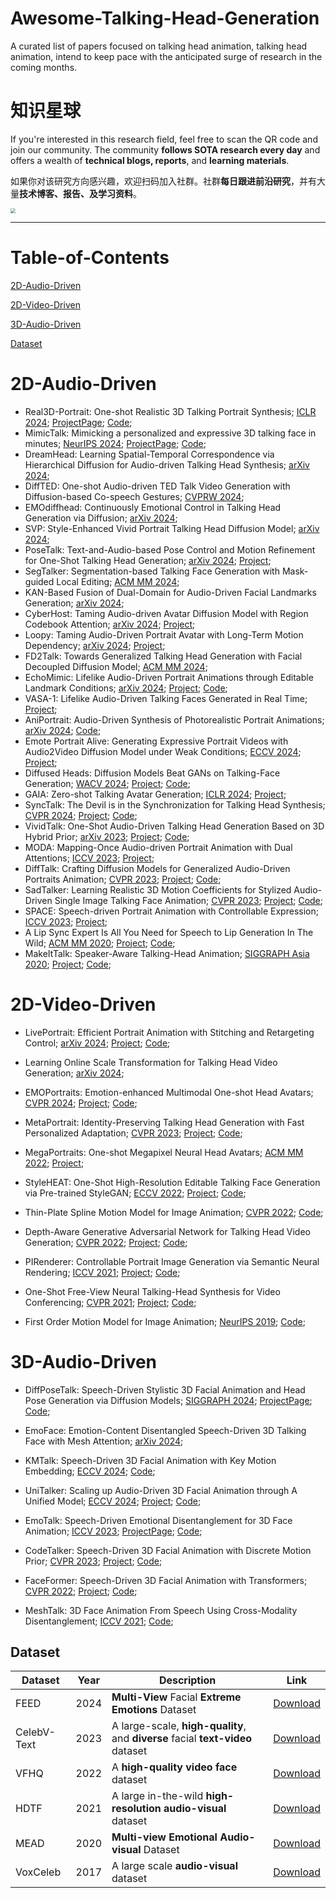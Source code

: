# Awesome-Talking-Head-Generation

A curated list of papers focused on talking head animation, talking head animation, intend to keep pace with the anticipated surge of research in the coming months. 

# 知识星球

If you're interested in this research field, feel free to scan the QR code and join our community. The community **follows SOTA research every day** and offers a wealth of **technical blogs, reports**, and **learning materials**.

如果你对该研究方向感兴趣，欢迎扫码加入社群。社群**每日跟进前沿研究**，并有大量**技术博客、报告、及学习资料**。

<img src="https://github.com/NanGoAI/Awesome-Talking-Head-Generation/blob/main/docs/QR-Code.png" style="zoom:50%;" align="center" />

------



# Table-of-Contents

[2D-Audio-Driven](#2D-Audio-Driven)

[2D-Video-Driven](#2D-Video-Driven)

[3D-Audio-Driven](#3D-Audio-Driven)

[Dataset](#Dataset)

# 2D-Audio-Driven

- Real3D-Portrait: One-shot Realistic 3D Talking Portrait Synthesis; [ICLR 2024](https://arxiv.org/abs/2401.08503); [ProjectPage](https://real3dportrait.github.io/); [Code](https://github.com/yerfor/Real3DPortrait);
- MimicTalk: Mimicking a personalized and expressive 3D talking face in minutes; [NeurIPS 2024](https://arxiv.org/abs/2410.06734); [ProjectPage](https://mimictalk.github.io/); [Code](https://github.com/yerfor/MimicTalk);
- DreamHead: Learning Spatial-Temporal Correspondence via Hierarchical Diffusion for Audio-driven Talking Head Synthesis; [arXiv 2024](https://arxiv.org/abs/2409.10281); 
- DiffTED: One-shot Audio-driven TED Talk Video Generation with Diffusion-based Co-speech Gestures; [CVPRW 2024](https://openaccess.thecvf.com/content/CVPR2024W/HuMoGen/papers/Hogue_DiffTED_One-shot_Audio-driven_TED_Talk_Video_Generation_with_Diffusion-based_Co-speech_CVPRW_2024_paper.pdf);
- EMOdiffhead: Continuously Emotional Control in Talking Head Generation via Diffusion; [arXiv 2024](https://arxiv.org/abs/2409.07255); 
- SVP: Style-Enhanced Vivid Portrait Talking Head Diffusion Model; [arXiv 2024](https://arxiv.org/abs/2409.03270); 
- PoseTalk: Text-and-Audio-based Pose Control and Motion Refinement for One-Shot Talking Head Generation; [arXiv 2024](https://arxiv.org/abs/2409.02657); [Project](https://junleen.github.io/projects/posetalk/); 
- SegTalker: Segmentation-based Talking Face Generation with Mask-guided Local Editing; [ACM MM 2024](https://arxiv.org/abs/2409.03605); 
- KAN-Based Fusion of Dual-Domain for Audio-Driven Facial Landmarks Generation; [arXiv 2024](https://www.arxiv.org/abs/2409.05330); 
- CyberHost: Taming Audio-driven Avatar Diffusion Model with Region Codebook Attention; [arXiv 2024](https://arxiv.org/abs/2409.01876); [Project](https://cyberhost.github.io/); 
- Loopy: Taming Audio-Driven Portrait Avatar with Long-Term Motion Dependency; [arXiv 2024](https://arxiv.org/abs/2409.02634); [Project](https://loopyavatar.github.io/);
- FD2Talk: Towards Generalized Talking Head Generation with Facial Decoupled Diffusion Model; [ACM MM 2024](https://arxiv.org/abs/2408.09384); 
- EchoMimic: Lifelike Audio-Driven Portrait Animations through Editable Landmark Conditions; [arXiv 2024](https://arxiv.org/abs/2407.08136); [Project](https://badtobest.github.io/echomimic.html); [Code](https://github.com/BadToBest/EchoMimic); 
- VASA-1: Lifelike Audio-Driven Talking Faces Generated in Real Time; [Project](https://www.microsoft.com/en-us/research/project/vasa-1/); 
- AniPortrait: Audio-Driven Synthesis of Photorealistic Portrait Animations; [arXiv 2024](https://arxiv.org/abs/2403.17694); [Code](https://github.com/Zejun-Yang/AniPortrait);
- Emote Portrait Alive: Generating Expressive Portrait Videos with Audio2Video Diffusion Model under Weak Conditions; [ECCV 2024](https://arxiv.org/abs/2402.17485); [Project](https://humanaigc.github.io/emote-portrait-alive/); 
- Diffused Heads: Diffusion Models Beat GANs on Talking-Face Generation; [WACV 2024](https://arxiv.org/abs/2301.03396); [Project](https://mstypulkowski.github.io/diffusedheads/); [Code](https://github.com/MStypulkowski/diffused-heads); 
- GAIA: Zero-shot Talking Avatar Generation; [ICLR 2024](https://arxiv.org/abs/2311.15230);  [Project](https://gaiavatar.github.io/gaia/); 
- SyncTalk: The Devil is in the Synchronization for Talking Head Synthesis; [CVPR 2024](https://arxiv.org/abs/2311.17590); [Project](https://ziqiaopeng.github.io/synctalk/); [Code](https://github.com/ZiqiaoPeng/SyncTalk); 
- VividTalk: One-Shot Audio-Driven Talking Head Generation Based on 3D Hybrid Prior; [arXiv 2023](https://arxiv.org/abs/2312.01841); [Project](https://humanaigc.github.io/vivid-talk/); [Code](https://github.com/HumanAIGC/VividTalk); 
- MODA: Mapping-Once Audio-driven Portrait Animation with Dual Attentions; [ICCV 2023](https://arxiv.org/abs/2307.10008); [Project](https://liuyunfei.net/projects/iccv23-moda/); 
- DiffTalk: Crafting Diffusion Models for Generalized Audio-Driven Portraits Animation; [CVPR 2023](https://openaccess.thecvf.com/content/CVPR2023/papers/Shen_DiffTalk_Crafting_Diffusion_Models_for_Generalized_Audio-Driven_Portraits_Animation_CVPR_2023_paper.pdf); [Project](https://sstzal.github.io/DiffTalk/); [Code](https://github.com/sstzal/DiffTalk); 
- SadTalker: Learning Realistic 3D Motion Coefficients for Stylized Audio-Driven Single Image Talking Face Animation; [CVPR 2023](https://openaccess.thecvf.com/content/CVPR2023/html/Zhang_SadTalker_Learning_Realistic_3D_Motion_Coefficients_for_Stylized_Audio-Driven_Single_CVPR_2023_paper.html); [Project](https://sadtalker.github.io/); [Code](https://github.com/OpenTalker/SadTalker); 
- SPACE: Speech-driven Portrait Animation with Controllable Expression; [ICCV 2023](https://openaccess.thecvf.com/content/ICCV2023/papers/Gururani_SPACE_Speech-driven_Portrait_Animation_with_Controllable_Expression_ICCV_2023_paper.pdf); [Project](https://deepimagination.cc/SPACE/); 
- A Lip Sync Expert Is All You Need for Speech to Lip Generation In The Wild; [ACM MM 2020](https://arxiv.org/abs/2008.10010); [Project](http://cvit.iiit.ac.in/research/projects/cvit-projects/a-lip-sync-expert-is-all-you-need-for-speech-to-lip-generation-in-the-wild/); [Code](https://github.com/Rudrabha/Wav2Lip); 
- MakeItTalk: Speaker-Aware Talking-Head Animation; [SIGGRAPH Asia 2020](https://arxiv.org/abs/2004.12992); [Project](https://people.umass.edu/~yangzhou/MakeItTalk/); [Code](https://github.com/yzhou359/MakeItTalk); 

# 2D-Video-Driven

- LivePortrait: Efficient Portrait Animation with Stitching and Retargeting Control; [arXiv 2024](https://arxiv.org/abs/2407.03168); [Project](https://liveportrait.github.io/); [Code](https://github.com/KwaiVGI/LivePortrait); 
- Learning Online Scale Transformation for Talking Head Video Generation; [arXiv 2024](https://arxiv.org/html/2407.09965v1); 
- EMOPortraits: Emotion-enhanced Multimodal One-shot Head Avatars; [CVPR 2024](https://arxiv.org/abs/2404.19110); [Project](https://neeek2303.github.io/EMOPortraits/); [Code](https://github.com/neeek2303/EMOPortraits); 

- MetaPortrait: Identity-Preserving Talking Head Generation with Fast Personalized Adaptation; [CVPR 2023](https://arxiv.org/abs/2212.08062); [Project](https://meta-portrait.github.io/); [Code](https://github.com/Meta-Portrait/MetaPortrait); 

- MegaPortraits: One-shot Megapixel Neural Head Avatars; [ACM MM 2022](https://arxiv.org/abs/2207.07621); [Project](https://neeek2303.github.io/MegaPortraits/); 
- StyleHEAT: One-Shot High-Resolution Editable Talking Face Generation via Pre-trained StyleGAN; [ECCV 2022](https://arxiv.org/abs/2203.04036); [Project](https://feiiyin.github.io/StyleHEAT/); [Code](https://github.com/OpenTalker/StyleHEAT); 
- Thin-Plate Spline Motion Model for Image Animation; [CVPR 2022](https://openaccess.thecvf.com/content/CVPR2022/papers/Zhao_Thin-Plate_Spline_Motion_Model_for_Image_Animation_CVPR_2022_paper.pdf); [Code](https://github.com/yoyo-nb/Thin-Plate-Spline-Motion-Model);
- Depth-Aware Generative Adversarial Network for Talking Head Video Generation; [CVPR 2022](https://openaccess.thecvf.com/content/CVPR2022/papers/Hong_Depth-Aware_Generative_Adversarial_Network_for_Talking_Head_Video_Generation_CVPR_2022_paper.pdf); [Project](https://harlanhong.github.io/publications/dagan.html); [Code](https://github.com/harlanhong/CVPR2022-DaGAN);

- PIRenderer: Controllable Portrait Image Generation via Semantic Neural Rendering; [ICCV 2021](https://openaccess.thecvf.com/content/ICCV2021/papers/Ren_PIRenderer_Controllable_Portrait_Image_Generation_via_Semantic_Neural_Rendering_ICCV_2021_paper.pdf); [Project](https://renyurui.github.io/PIRender_web/); [Code](https://github.com/RenYurui/PIRender); 
- One-Shot Free-View Neural Talking-Head Synthesis for Video Conferencing; [CVPR 2021](https://openaccess.thecvf.com/content/CVPR2021/papers/Wang_One-Shot_Free-View_Neural_Talking-Head_Synthesis_for_Video_Conferencing_CVPR_2021_paper.pdf); [Project](https://nvlabs.github.io/face-vid2vid/); [Code](https://github.com/zhanglonghao1992/One-Shot_Free-View_Neural_Talking_Head_Synthesis); 

- First Order Motion Model for Image Animation; [NeurIPS 2019](https://papers.nips.cc/paper_files/paper/2019/hash/31c0b36aef265d9221af80872ceb62f9-Abstract.html); [Code](https://github.com/AliaksandrSiarohin/first-order-model); 

# 3D-Audio-Driven

- DiffPoseTalk: Speech-Driven Stylistic 3D Facial Animation and Head Pose Generation via Diffusion Models; [SIGGRAPH 2024](https://arxiv.org/abs/2310.00434); [ProjectPage](https://diffposetalk.github.io/); [Code](https://github.com/DiffPoseTalk/DiffPoseTalk);

- EmoFace: Emotion-Content Disentangled Speech-Driven 3D Talking Face with Mesh Attention; [arXiv 2024](https://arxiv.org/abs/2408.11518); 
- KMTalk: Speech-Driven 3D Facial Animation with Key Motion Embedding; [ECCV 2024](https://arxiv.org/abs/2409.01113); [Code](https://github.com/ffxzh/KMTalk); 
- UniTalker: Scaling up Audio-Driven 3D Facial Animation through A Unified Model; [ECCV 2024](https://arxiv.org/abs/2408.00762); [Project](https://x-niper.github.io/projects/UniTalker/); [Code](https://github.com/X-niper/UniTalker); 
- EmoTalk: Speech-Driven Emotional Disentanglement for 3D Face Animation; [ICCV 2023](https://arxiv.org/abs/2303.11089); [ProjectPage](https://ziqiaopeng.github.io/emotalk/); [Code](https://github.com/psyai-net/EmoTalk_release); 
- CodeTalker: Speech-Driven 3D Facial Animation with Discrete Motion Prior; [CVPR 2023](https://arxiv.org/abs/2301.02379); [Project](https://doubiiu.github.io/projects/codetalker/); [Code](https://github.com/Doubiiu/CodeTalker); 
- FaceFormer: Speech-Driven 3D Facial Animation with Transformers; [CVPR 2022](https://openaccess.thecvf.com/content/CVPR2022/papers/Fan_FaceFormer_Speech-Driven_3D_Facial_Animation_With_Transformers_CVPR_2022_paper.pdf); [Project](https://evelynfan.github.io/audio2face/); [Code](https://github.com/EvelynFan/FaceFormer); 
- MeshTalk: 3D Face Animation From Speech Using Cross-Modality Disentanglement; [ICCV 2021](https://openaccess.thecvf.com/content/ICCV2021/papers/Richard_MeshTalk_3D_Face_Animation_From_Speech_Using_Cross-Modality_Disentanglement_ICCV_2021_paper.pdf); [Code](https://github.com/facebookresearch/meshtalk);

## Dataset

| Dataset     | Year | Description                                                  | Link                                                        |
| ----------- | ---- | ------------------------------------------------------------ | ----------------------------------------------------------- |
| FEED        | 2024 | **Multi-View** Facial **Extreme Emotions** Dataset           | [Download](https://github.com/neeek2303/FEED)               |
| CelebV-Text | 2023 | A large-scale, **high-quality**, and **diverse** facial **text-video** dataset | [Download](https://celebv-text.github.io/)                  |
| VFHQ        | 2022 | A **high-quality video face** dataset                        | [Download](https://liangbinxie.github.io/projects/vfhq/)    |
| HDTF        | 2021 | A large in-the-wild **high-resolution audio-visual** dataset | [Download](https://github.com/MRzzm/HDTF)                   |
| MEAD        | 2020 | **Multi-view Emotional Audio-visual** Dataset                | [Download](https://wywu.github.io/projects/MEAD/MEAD.html)  |
| VoxCeleb    | 2017 | A large scale **audio-visual** dataset                       | [Download](https://www.robots.ox.ac.uk/~vgg/data/voxceleb/) |

